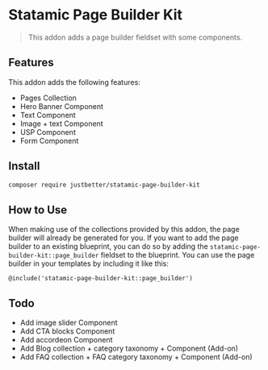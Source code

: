 # Statamic Page Builder Kit

> This addon adds a page builder fieldset with some components.

## Features

This addon adds the following features:

- Pages Collection
- Hero Banner Component
- Text Component
- Image + text Component
- USP Component
- Form Component

## Install

``` bash
composer require justbetter/statamic-page-builder-kit
```

## How to Use

When making use of the collections provided by this addon, the page builder will already be generated for you.
If you want to add the page builder to an existing blueprint, you can do so by adding the `statamic-page-builder-kit::page_builder` fieldset to the blueprint.
You can use the page builder in your templates by including it like this:

``` blade
@include('statamic-page-builder-kit::page_builder')
```

## Todo

- Add image slider Component
- Add CTA blocks Component
- Add accordeon Component
- Add Blog collection + category taxonomy + Component (Add-on)
- Add FAQ collection + FAQ category taxonomy + Component (Add-on)
